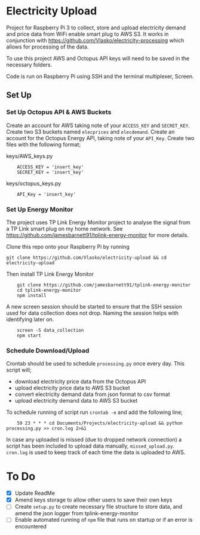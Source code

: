 # Electricity Upload

Project for Raspberry Pi 3 to collect, store and upload electricity demand and price data from WiFi enable smart plug to AWS S3. It works in conjunction with https://github.com/Vlasko/electricity-processing which allows for processing of the data.

To use this project AWS and Octopus API keys will need to be saved in the necessary folders.

Code is run on Raspberry Pi using SSH and the terminal multiplexer, Screen.

## Set Up
### Set Up Octopus API & AWS Buckets
Create an account for AWS taking note of your `ACCESS_KEY` and `SECRET_KEY`. Create two S3 buckets named `elecprices` and `elecdemand`. Create an account for the Octopus Energy API, taking note of your `API_Key`. Create two files with the following format;

keys/AWS_keys.py
```
    ACCESS_KEY = 'insert_key'
    SECRET_KEY = 'insert_key'
```

keys/octopus_keys.py
```
    API_Key = 'insert_key'
```
### Set Up Energy Monitor
The project uses TP Link Energy Monitor project to analyse the signal from a TP Link smart plug on my home network. See https://github.com/jamesbarnett91/tplink-energy-monitor for more details.

Clone this repo onto your Raspberry Pi by running

```
git clone https://github.com/Vlasko/electricity-upload && cd electricity-upload
```

Then install TP Link Energy Monitor

```   
    git clone https://github.com/jamesbarnett91/tplink-energy-monitor
    cd tplink-energy-monitor
    npm install
```

A new screen session should be started to ensure that the SSH session used for data collection does not drop. Naming the session helps with identifying later on.

```
    screen -S data_collection
    npm start
```
### Schedule Download/Upload
Crontab should be used to schedule `processing.py` once every day. This script will;
- download electricity price data from the Octopus API
- upload electricity price data to AWS S3 bucket
- convert electricity demand data from json format to csv format
- upload electricity demand data to AWS S3 bucket

To schedule running of script run `crontab -e` and add the following line;
```
    59 23 * * * cd Documents/Projects/electricity-upload && python processing.py >> cron.log 2>&1
```

In case any uploaded is missed (due to dropped network connection) a script has been included to upload data manually, `missed_upload.py`. `cron.log` is used to keep track of each time the data is uploaded to AWS.

# To Do
- [x] Update ReadMe
- [X] Amend keys storage to allow other users to save their own keys
- [ ] Create `setup.py` to create necessary file structure to store data, and amend the json logger from tplink-energy-monitor
- [ ] Enable automated running of `npm` file that runs on startup or if an error is encountered
